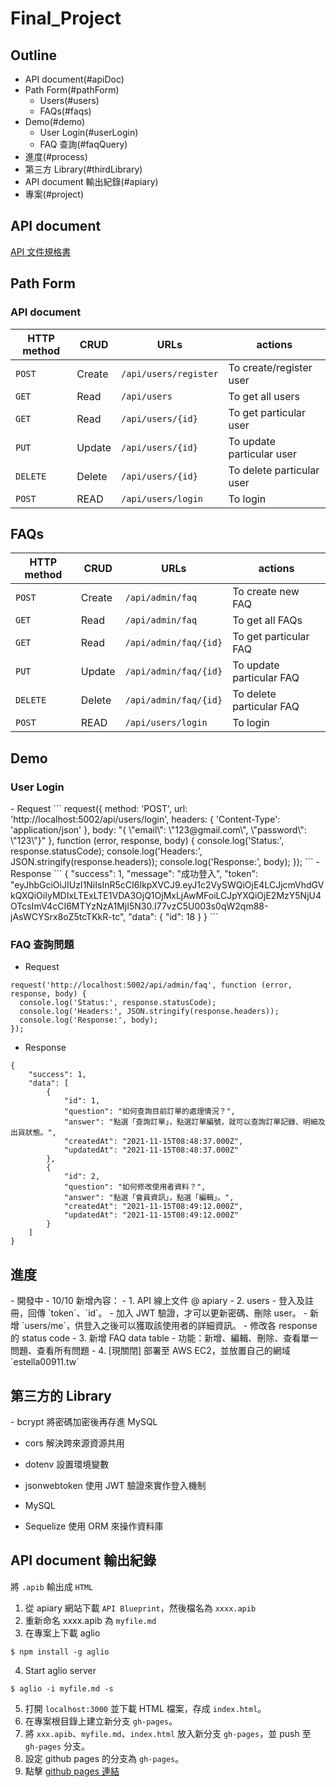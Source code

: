 # Final_Project
## Outline
* API document(#apiDoc)
* Path Form(#pathForm)
    * Users(#users)
    * FAQs(#faqs)
* Demo(#demo)
    * User Login(#userLogin)
    * FAQ 查詢(#faqQuery)
* 進度(#process)
* 第三方 Library(#thirdLibrary)
* API document 輸出紀錄(#apiary)
* 專案(#project)
<h2 id="apiDoc">API document</h2>

[API 文件規格書](https://estella00911.github.io/Final_Project/)

<h2 id="pathForm">Path Form</h2>

<h3 id="users">API document</h3>

| HTTP method | CRUD   | URLs              | actions                   |
| ----------- | ------ | ----------------- | ------------------------- | 
| `POST`      | Create | `/api/users/register`      | To create/register user   |
| `GET`       | Read   | `/api/users`      | To get all users          |
| `GET`       | Read   | `/api/users/{id}` | To get particular user    |
| `PUT`       | Update | `/api/users/{id}` | To update particular user |
| `DELETE`    | Delete | `/api/users/{id}` | To delete particular user | 
| `POST`    | READ | `/api/users/login` | To login |

<h2 id="faqs">FAQs</h2>

| HTTP method | CRUD   | URLs              | actions                   |
| ----------- | ------ | ----------------- | ------------------------- | 
| `POST`      | Create | `/api/admin/faq`      | To create new FAQ   |
| `GET`       | Read   | `/api/admin/faq`      | To get all FAQs         |
| `GET`       | Read   | `/api/admin/faq/{id}` | To get particular FAQ    |
| `PUT`       | Update | `/api/admin/faq/{id}` | To update particular FAQ |
| `DELETE`    | Delete | `/api/admin/faq/{id}` | To delete particular FAQ | 
| `POST`    | READ | `/api/users/login` | To login |

<h2 id="demo">Demo</h2>

<h3 id="userLogin">User Login</h3>
- Request
```
request({
  method: 'POST',
  url: 'http://localhost:5002/api/users/login',
  headers: {
    'Content-Type': 'application/json'
  },
  body: "{  \"email\": \"123@gmail.com\",  \"password\": \"123\"}"
}, function (error, response, body) {
  console.log('Status:', response.statusCode);
  console.log('Headers:', JSON.stringify(response.headers));
  console.log('Response:', body);
});
```
- Response
```
{
    "success": 1,
    "message": "成功登入",
    "token": "eyJhbGciOiJIUzI1NiIsInR5cCI6IkpXVCJ9.eyJ1c2VySWQiOjE4LCJjcmVhdGVkQXQiOiIyMDIxLTExLTE1VDA3OjQ1OjMxLjAwMFoiLCJpYXQiOjE2MzY5NjU4OTcsImV4cCI6MTYzNzA1MjI5N30.I77vzC5U003s0qW2qm88-jAsWCYSrx8oZ5tcTKkR-tc",
    "data": {
        "id": 18
    }
}
```
<h3 id="faqQuery">FAQ 查詢問題</h3>

- Request
```
request('http://localhost:5002/api/admin/faq', function (error, response, body) {
  console.log('Status:', response.statusCode);
  console.log('Headers:', JSON.stringify(response.headers));
  console.log('Response:', body);
});
```
- Response
```
{
    "success": 1,
    "data": [
        {
            "id": 1,
            "question": "如何查詢目前訂單的處理情況？",
            "answer": "點選「查詢訂單」，點選訂單編號，就可以查詢訂單記錄、明細及出貨狀態。",
            "createdAt": "2021-11-15T08:48:37.000Z",
            "updatedAt": "2021-11-15T08:48:37.000Z"
        },
        {
            "id": 2,
            "question": "如何修改使用者資料？",
            "answer": "點選「會員資訊」，點選「編輯」。",
            "createdAt": "2021-11-15T08:49:12.000Z",
            "updatedAt": "2021-11-15T08:49:12.000Z"
        }
    ]
}
```

<h2 id="process">進度</h2>
- 開發中
- 10/10 新增內容：
    - 1. API 線上文件 @ apiary
    - 2. users
        - 登入及註冊，回傳 `token`、`id`。
        - 加入 JWT 驗證，才可以更新密碼、刪除 user。
        - 新增 `users/me`，供登入之後可以獲取該使用者的詳細資訊。
        - 修改各 response 的 status code 
    - 3. 新增 FAQ data table
        - 功能：新增、編輯、刪除、查看單一問題、查看所有問題
    - 4. [現關閉] 部署至 AWS EC2，並放置自己的網域 `estella00911.tw`

<h2 id="thirdLibrary">第三方的 Library</h2>
- bcrypt
將密碼加密後再存進 MySQL

- cors
解決跨來源資源共用

- dotenv
設置環境變數

- jsonwebtoken
使用 JWT 驗證來實作登入機制

- MySQL

- Sequelize
使用 ORM 來操作資料庫

<h2 id="apiary">API document 輸出紀錄</h2>

將 `.apib` 輸出成 `HTML`
1. 從 apiary 網站下載 `API Blueprint`，然後檔名為 `xxxx.apib`
2. 重新命名 xxxx.apib 為 `myfile.md`
3. 在專案上下載 aglio
```
$ npm install -g aglio
```

4. Start aglio server
```
$ aglio -i myfile.md -s
```

5. 打開 `localhost:3000` 並下載 HTML 檔案，存成 `index.html`。
6. 在專案根目錄上建立新分支 `gh-pages`。
7. 將 `xxx.apib`、`myfile.md`、`index.html` 放入新分支 `gh-pages`，並 push 至 `gh-pages` 分支。
8. 設定 github pages 的分支為 `gh-pages`。
9. 點擊 [github pages 連結](https://estella00911.github.io/Final_Project/)


<h2 id='project>專案</h2>
```
git clone https://github.com/estella00911/Final_Project.git
```

### 建立 .env

```
DB_HOST=
DB_USERNAME=
DB_PASSWORD=
PORT=
SQL_PORT=
DB_DATABASE=
JWT_SECRET=
JWT_EXPIRES_IN=
SESSION_SECRET=
AWS_DB_HOST=
AWS_DB_USERNAME=
AWS_DB_PASSWORD=
AWS_DB_DATABASE=
```

```
$ npm install
$ npm start
```